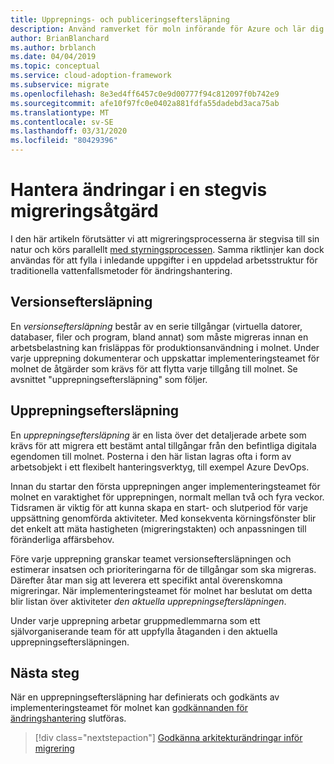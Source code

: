 ```yaml
---
title: Upprepnings- och publiceringseftersläpning
description: Använd ramverket för moln införande för Azure och lär dig hur du skapar en upprepnings-och lanserings efter släpning för att organisera dina uppgifter.
author: BrianBlanchard
ms.author: brblanch
ms.date: 04/04/2019
ms.topic: conceptual
ms.service: cloud-adoption-framework
ms.subservice: migrate
ms.openlocfilehash: 8e3ed4ff6457c0e9d00777f94c812097f0b742e9
ms.sourcegitcommit: afe10f97fc0e0402a881fdfa55dadebd3aca75ab
ms.translationtype: MT
ms.contentlocale: sv-SE
ms.lasthandoff: 03/31/2020
ms.locfileid: "80429396"
---
```

# <a name="manage-change-in-an-incremental-migration-effort"></a>Hantera ändringar i en stegvis migreringsåtgärd

I den här artikeln förutsätter vi att migreringsprocesserna är stegvisa till sin natur och körs parallellt [med styrningsprocessen](../../../govern/index.md). Samma riktlinjer kan dock användas för att fylla i inledande uppgifter i en uppdelad arbetsstruktur för traditionella vattenfallsmetoder för ändringshantering.

## <a name="release-backlog"></a>Versionseftersläpning

En *versionseftersläpning* består av en serie tillgångar (virtuella datorer, databaser, filer och program, bland annat) som måste migreras innan en arbetsbelastning kan frisläppas för produktionsanvändning i molnet. Under varje upprepning dokumenterar och uppskattar implementeringsteamet för molnet de åtgärder som krävs för att flytta varje tillgång till molnet. Se avsnittet "upprepningseftersläpning" som följer.

## <a name="iteration-backlog"></a>Upprepningseftersläpning

En *upprepningseftersläpning* är en lista över det detaljerade arbete som krävs för att migrera ett bestämt antal tillgångar från den befintliga digitala egendomen till molnet. Posterna i den här listan lagras ofta i form av arbetsobjekt i ett flexibelt hanteringsverktyg, till exempel Azure DevOps.

Innan du startar den första upprepningen anger implementeringsteamet för molnet en varaktighet för upprepningen, normalt mellan två och fyra veckor. Tidsramen är viktig för att kunna skapa en start- och slutperiod för varje uppsättning genomförda aktiviteter. Med konsekventa körningsfönster blir det enkelt att mäta hastigheten (migreringstakten) och anpassningen till föränderliga affärsbehov.

Före varje upprepning granskar teamet versionseftersläpningen och estimerar insatsen och prioriteringarna för de tillgångar som ska migreras. Därefter åtar man sig att leverera ett specifikt antal överenskomna migreringar. När implementeringsteamet för molnet har beslutat om detta blir listan över aktiviteter *den aktuella upprepningseftersläpningen*.

Under varje upprepning arbetar gruppmedlemmarna som ett självorganiserande team för att uppfylla åtaganden i den aktuella upprepningseftersläpningen.

## <a name="next-steps"></a>Nästa steg

När en upprepningseftersläpning har definierats och godkänts av implementeringsteamet för molnet kan [godkännanden för ändringshantering](./approve.md) slutföras.

> [!div class="nextstepaction"]
> [Godkänna arkitekturändringar inför migrering](./approve.md)
